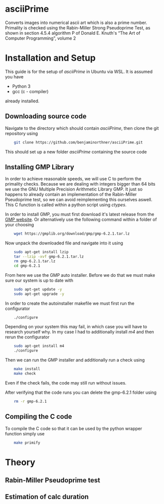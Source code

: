 # asciiPrime
Converts images into numerical ascii art which is also a prime number. Primality is checked using the Rabin-Miller Strong Pseudoprime Test, as shown in section 4.5.4 algorithm P of Donald E. Knuth's “The Art of Computer Programming”, volume 2



# Installation and Setup
This guide is for the setup of _asciiPrime_ in Ubuntu via WSL.
It is assumed you have 
- Python 3
- gcc (c - compiler)

already installed.

## Downloading source code
Navigate to the directory which should contain _asciiPrime_, then clone the git repository using
```bash
    git clone https://github.com/benjaminorthner/asciiPrime.git
```
This should set up a new folder _asciiPrime_ containing the source code


## Installing GMP Library
In order to achieve reasonable speeds, we will use C to perform the primality checks. Because we are dealing with integers bigger than 64 bits we use the GNU Multiple Precision Arithmetic Library GMP. It just so happens to already contain an implementation of the Rabin-Miller Pseudoprime test, so we can avoid reimplementing this ourselves aswell. This C function is called within a python script using _ctypes_.

In order to install GMP, you must first download it's latest release from the [GMP website](https://www.gmplib.org/#DOWNLOAD). Or alternatively use the following command within a folder of your choosing
```bash
    wget https://gmplib.org/download/gmp/gmp-6.2.1.tar.lz
```
Now unpack the downloaded file and navigate into it using
```bash
    sudo apt-get install lzip
    tar --lzip -xvf gmp-6.2.1.tar.lz
    rm gmp-6.2.1.tar.lz
    cd gmp-6.2.1
```
From here we use the GMP auto installer. Before we do that we must make sure our system is up to date with
```bash
    sudo apt-get update -y
    sudo apt-get upgrade -y
```
In order to create the autoinstaller makefile we must first run the configurator
```bash
    ./configure
```
Depending on your system this may fail, in which case you will have to research yourself why. In my case I had to additionally install _m4_ and then rerun the configurator
```bash
    sudo apt-get install m4
    ./configure
```

Then we can run the GMP installer and additionally run a check using
```bash
    make install
    make check
```
Even if the check fails, the code may still run without issues.

After verifying that the code runs you can delete the gmp-6.2.1 folder using
```bash
    rm -r gmp-6.2.1
```

## Compiling the C code
To compile the C code so that it can be used by the python wrapper function simply use
```bash
    make primify
```
# Theory

## Rabin-Miller Pseudoprime test

## Estimation of calc duration